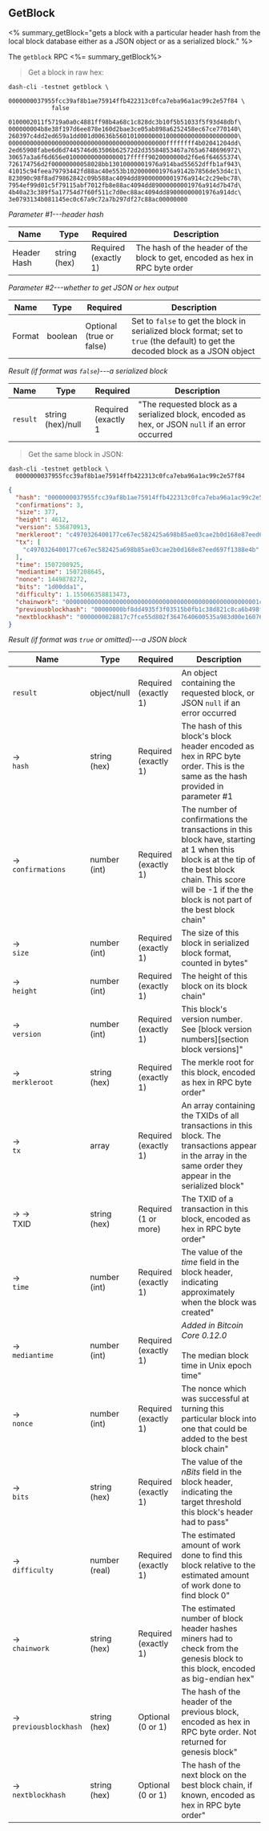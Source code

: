 ## GetBlock

<% summary_getBlock="gets a block with a particular header hash from the local block database either as a JSON object or as a serialized block." %>

The `getblock` RPC <%= summary_getBlock%>

>Get a block in raw hex:

```cli
dash-cli -testnet getblock \
            0000000037955fcc39af8b1ae75914ffb422313c0fca7eba96a1ac99c2e57f84 \
            false

0100002011f5719a0a0c4881ff98b4a68c1c828dc3b10f5b51033f5f93d48dbf\
000000004b8e38f197d6ee878e160d2bae3ce05ab898a6252458ec67ce770140\
260397c4dd2ed659a1dd001d00636b5601010000000100000000000000000000\
00000000000000000000000000000000000000000000ffffffff4b02041204dd\
2ed65908fabe6d6d7445746d63506b62572d2d35584853467a765a6748696972\
30657a3a6f6d656e010000000000000017fffff9020000000d2f6e6f64655374\
726174756d2f00000000058028bb13010000001976a914bad55652dffb1af943\
41015c94feea79793442fd88ac40e553b1020000001976a9142b7856de53d4c1\
823090c98f8ad79862842c09b588ac4094dd89000000001976a914c2c29ebc78\
7954ef99d01c5f79115abf7012fb8e88ac4094dd89000000001976a914d7b47d\
4b40a23c389f5a17754d7f60f511c7d0ec88ac4094dd89000000001976a914dc\
3e0793134b081145ec0c67a9c72a7b297df27c88ac00000000
```

*Parameter #1---header hash*

| Name | Type | Required | Description |
|------|------|----------|-------------|
| Header Hash | string (hex) | Required<br>(exactly 1) | The hash of the header of the block to get, encoded as hex in RPC byte order

*Parameter #2---whether to get JSON or hex output*

| Name | Type | Required | Description |
|------|------|----------|-------------|
| Format | boolean | Optional<br>(true or false) | Set to `false` to get the block in serialized block format; set to `true` (the default) to get the decoded block as a JSON object

*Result (if format was `false`)---a serialized block*

| Name | Type | Required | Description |
|------|------|----------|-------------|
| `result` | string (hex)/null | Required<br>(exactly 1 | "The requested block as a serialized block, encoded as hex, or JSON `null` if an error occurred


>Get the same block in JSON:

```cli
dash-cli -testnet getblock \
  0000000037955fcc39af8b1ae75914ffb422313c0fca7eba96a1ac99c2e57f84
```


```json
{
  "hash": "0000000037955fcc39af8b1ae75914ffb422313c0fca7eba96a1ac99c2e57f84",
  "confirmations": 3,
  "size": 377,
  "height": 4612,
  "version": 536870913,
  "merkleroot": "c4970326400177ce67ec582425a698b85ae03cae2b0d168e87eed697f1388e4b",
  "tx": [
    "c4970326400177ce67ec582425a698b85ae03cae2b0d168e87eed697f1388e4b"
  ],
  "time": 1507208925,
  "mediantime": 1507208645,
  "nonce": 1449878272,
  "bits": "1d00dda1",
  "difficulty": 1.155066358813473,
  "chainwork": "000000000000000000000000000000000000000000000000000001c3e86f0f04",
  "previousblockhash": "00000000bf8dd4935f3f03515b0fb1c38d821c8ca6b498ff81480c0a9a71f511",
  "nextblockhash": "0000000028817c7fce55d802f3647640600535a983d00e16076f284ec6cb001b"
}
```

*Result (if format was `true` or omitted)---a JSON block*

| Name | Type | Required | Description |
|------|------|----------|-------------|
| `result` | object/null | Required<br>(exactly 1) | An object containing the requested block, or JSON `null` if an error occurred
| →<br>`hash` |string (hex) |Required<br>(exactly 1) | The hash of this block's block header encoded as hex in RPC byte order.  This is the same as the hash provided in parameter #1
| →<br>`confirmations` | number (int) | Required<br>(exactly 1) | The number of confirmations the transactions in this block have, starting at 1 when this block is at the tip of the best block chain.  This score will be -1 if the the block is not part of the best block chain"
| →<br>`size` | number (int) | Required<br>(exactly 1) | The size of this block in serialized block format, counted in bytes"
| →<br>`height` | number (int) | Required<br>(exactly 1) | The height of this block on its block chain"
| →<br>`version` | number (int) | Required<br>(exactly 1) | This block's version number.  See [block version numbers][section block versions]"
| →<br>`merkleroot` | string (hex) | Required<br>(exactly 1) | The merkle root for this block, encoded as hex in RPC byte order"
| →<br>`tx` | array | Required<br>(exactly 1) | An array containing the TXIDs of all transactions in this block.  The transactions appear in the array in the same order they appear in the serialized block"
| → →<br>TXID | string (hex) | Required<br>(1 or more) | The TXID of a transaction in this block, encoded as hex in RPC byte order"
| →<br>`time` | number (int) | Required<br>(exactly 1) | The value of the *time* field in the block header, indicating approximately when the block was created"
| →<br>`mediantime` | number (int) | Required<br>(exactly 1) | *Added in Bitcoin Core 0.12.0*<br><br>The median block time in Unix epoch time"  
| →<br>`nonce` | number (int) | Required<br>(exactly 1) | The nonce which was successful at turning this particular block into one that could be added to the best block chain"
| →<br>`bits` | string (hex) | Required<br>(exactly 1) | The value of the *nBits* field in the block header, indicating the target threshold this block's header had to pass"
| →<br>`difficulty` | number (real) | Required<br>(exactly 1) | The estimated amount of work done to find this block relative to the estimated amount of work done to find block 0"
| →<br>`chainwork` | string (hex) | Required<br>(exactly 1) | The estimated number of block header hashes miners had to check from the genesis block to this block, encoded as big-endian hex"
| →<br>`previousblockhash` | string (hex) | Optional<br>(0 or 1) | The hash of the header of the previous block, encoded as hex in RPC byte order.  Not returned for genesis block"
| →<br>`nextblockhash` | string (hex) | Optional<br>(0 or 1) | The hash of the next block on the best block chain, if known, encoded as hex in RPC byte order"
